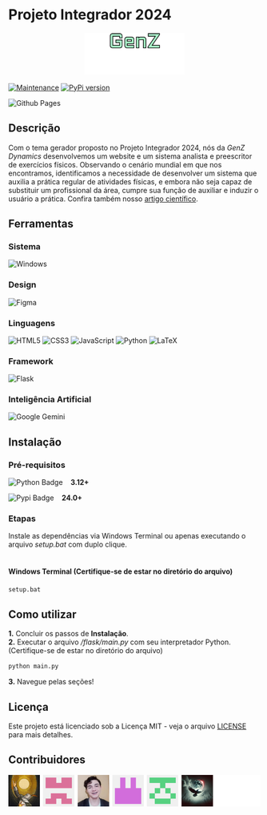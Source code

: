 # Projeto Integrador 2024

<p align="center">
    <img src="./flask/static/images/logo.png" width="200px">
</p>

[![Maintenance](https://img.shields.io/badge/Maintained%3F-yes-green.svg)](https://GitHub.com/Naereen/StrapDown.js/graphs/commit-activity)
[![PyPi version](https://badgen.net/pypi/v/pip/)](https://pypi.org/project/pip)

![Github Pages](https://img.shields.io/badge/github%20pages-121013?style=for-the-badge&logo=github&logoColor=white)







## **Descrição**
Com o tema gerador proposto no Projeto Integrador 2024, nós da *GenZ Dynamics* desenvolvemos um website e um sistema analista e preescritor de exercícios físicos. Observando o cenário mundial em que nos encontramos, identificamos a necessidade de desenvolver um sistema que auxilia a prática regular de atividades físicas, e embora não seja capaz de substituir um profissional da área, cumpre sua função de auxiliar e induzir o usuário a prática. Confira também nosso <a href="Artigo_cientifico.pdf" target="_blank">artigo científico</a>.

## **Ferramentas**

### Sistema
![Windows](https://img.shields.io/badge/Windows-0078D6?style=for-the-badge&logo=windows&logoColor=white)

### Design
![Figma](https://img.shields.io/badge/figma-%23F24E1E.svg?style=for-the-badge&logo=figma&logoColor=white)

### Linguagens
![HTML5](https://img.shields.io/badge/html5-%23E34F26.svg?style=for-the-badge&logo=html5&logoColor=white)
![CSS3](https://img.shields.io/badge/css3-%231572B6.svg?style=for-the-badge&logo=css3&logoColor=white)
![JavaScript](https://img.shields.io/badge/javascript-%23323330.svg?style=for-the-badge&logo=javascript&logoColor=%23F7DF1E)
![Python](https://img.shields.io/badge/python-3670A0?style=for-the-badge&logo=python&logoColor=ffdd54)
![LaTeX](https://img.shields.io/badge/latex-%23008080.svg?style=for-the-badge&logo=latex&logoColor=white)

### Framework
![Flask](https://img.shields.io/badge/flask-%23000.svg?style=for-the-badge&logo=flask&logoColor=white)

### Inteligência Artificial
![Google Gemini](https://img.shields.io/badge/google%20gemini-8E75B2?style=for-the-badge&logo=google%20gemini&logoColor=white)


## **Instalação**

### **Pré-requisitos**
<p style="align-items: center; display: flex">
    <img src="https://img.shields.io/badge/python-3670A0?style=for-the-badge&logo=python&logoColor=ffdd54" alt="Python Badge">
    &nbsp;&nbsp;&nbsp;&nbsp;<strong>3.12+</strong><br>
</p>

<p style="align-items: center; display: flex">
    <img src="https://img.shields.io/badge/pypi-%23ececec.svg?style=for-the-badge&logo=pypi&logoColor=1f73b7" alt="Pypi Badge">
    &nbsp;&nbsp;&nbsp;&nbsp;<strong>24.0+</strong><br>
</p>


### **Etapas**
Instale as dependências via Windows Terminal ou apenas executando o arquivo *setup.bat* com duplo clique. 
<br>
<br>
#### Windows Terminal (Certifique-se de estar no diretório do arquivo)
```bash
setup.bat
```


## **Como utilizar**
**1.** Concluir os passos de **Instalação**.<br>
**2.** Executar o arquivo */flask/main.py* com seu interpretador Python. (Certifique-se de estar no diretório do arquivo)<br>
```bash
python main.py
```
**3.** Navegue pelas seções!

## **Licença**

Este projeto está licenciado sob a Licença MIT - veja o arquivo [LICENSE](./LICENSE) para mais detalhes.

## **Contribuidores**
<a href="https://github.com/JoaoPilger/PI-2024-Grupo-5/graphs/contributors">
  <img src="./flask/static/images/contrib_banner.png" />
</a>